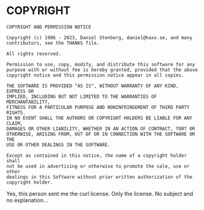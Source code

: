 # COPYRIGHT

    COPYRIGHT AND PERMISSION NOTICE

    Copyright (c) 1996 - 2023, Daniel Stenberg, daniel@haxx.se, and many
    contributors, see the THANKS file.

    All rights reserved.

    Permission to use, copy, modify, and distribute this software for any
    purpose with or without fee is hereby granted, provided that the above
    copyright notice and this permission notice appear in all copies.

    THE SOFTWARE IS PROVIDED "AS IS", WITHOUT WARRANTY OF ANY KIND, EXPRESS OR
    IMPLIED, INCLUDING BUT NOT LIMITED TO THE WARRANTIES OF MERCHANTABILITY,
    FITNESS FOR A PARTICULAR PURPOSE AND NONINFRINGEMENT OF THIRD PARTY RIGHTS.
    IN NO EVENT SHALL THE AUTHORS OR COPYRIGHT HOLDERS BE LIABLE FOR ANY CLAIM,
    DAMAGES OR OTHER LIABILITY, WHETHER IN AN ACTION OF CONTRACT, TORT OR
    OTHERWISE, ARISING FROM, OUT OF OR IN CONNECTION WITH THE SOFTWARE OR THE
    USE OR OTHER DEALINGS IN THE SOFTWARE.

    Except as contained in this notice, the name of a copyright holder shall
    not be used in advertising or otherwise to promote the sale, use or other
    dealings in this Software without prior written authorization of the
    copyright holder.

Yes, this person sent me the curl license. Only the license. No subject and no
explanation...
